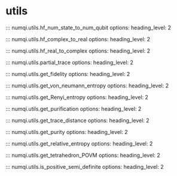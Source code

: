# utils

::: numqi.utils.hf_num_state_to_num_qubit
    options:
      heading_level: 2

::: numqi.utils.hf_complex_to_real
    options:
      heading_level: 2

::: numqi.utils.hf_real_to_complex
    options:
      heading_level: 2

::: numqi.utils.partial_trace
    options:
      heading_level: 2

::: numqi.utils.get_fidelity
    options:
      heading_level: 2

::: numqi.utils.get_von_neumann_entropy
    options:
      heading_level: 2

::: numqi.utils.get_Renyi_entropy
    options:
      heading_level: 2

::: numqi.utils.get_purification
    options:
      heading_level: 2

::: numqi.utils.get_trace_distance
    options:
      heading_level: 2

::: numqi.utils.get_purity
    options:
      heading_level: 2

::: numqi.utils.get_relative_entropy
    options:
      heading_level: 2

::: numqi.utils.get_tetrahedron_POVM
    options:
      heading_level: 2

::: numqi.utils.is_positive_semi_definite
    options:
      heading_level: 2
